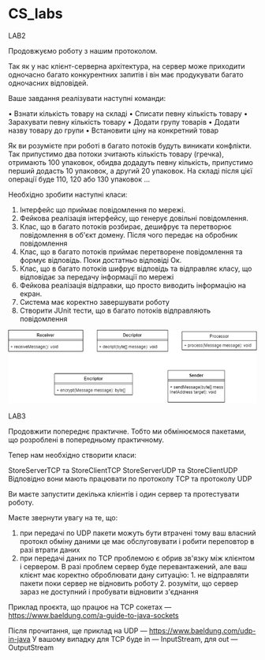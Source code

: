 # CS_labs

LAB2

Продовжуємо роботу з нашим протоколом.

Так як у нас клієнт-серверна архітектура, на сервер може приходити одночасно багато конкурентних запитів і він має продукувати багато одночасних відповідей.

Ваше завдання реалізувати наступні команди:

•	Взнати кількість товару на складі
•	Списати певну кількість товару
•	Зарахувати певну кількість товару
•	Додати групу товарів
•	Додати назву товару до групи
•	Встановити ціну на конкретний товар

Як ви розумієте при роботі в багато потоків будуть виникати конфлікти. Так припустимо два потоки зчитають кількість товару (гречка), отримають 100 упаковок, обидва додадуть певну кількість, припустимо перший додасть 10 упаковок, а другий 20 упаковок. На складі після цієї операції буде 110, 120 або 130 упаковок ...

Необхідно зробити наступні класи:

1.	Інтерфейс що приймає повідомлення по мережі.
2.	Фейкова реалізація інтерфейсу, що генерує довільні повідомлення.
3.	Клас, що в багато потоків розбирає, дешифрує та перетворює повідомлення в об'єкт домену. Після чого передає на обробник повідомлення
4.	Клас, що в багато потоків приймає перетворене повідомлення та формує відповідь. Поки достатньо відповіді Ок.
5.	Клас, що в багато потоків шифрує відповідь та відправляє класу, що відповідає за передачу інформації по мережі
6.	Фейкова реалізація відправки, що просто виводить інформацію на екран.
7.	Система має коректно завершувати роботу
8.	Створити JUnit тести, що в багато потоків відправляють повідомлення



![Image alt](https://github.com/AliShcherb/CS_labs/raw/master/diagram.jpg)

LAB3

Продовжити попереднє практичне. Тобто ми обмінюємося пакетами, що розроблені в попередньому практичному.

Тепер нам необхідно створити класи:

StoreServerTCP та StoreClientTCP
StoreServerUDP та StoreClientUDP
Відповідно вони мають працювати по протоколу TCP та протоколу UDP

Ви маєте запустити декілька клієнтів і один сервер та протестувати роботу.

Маєте звернути увагу на те, що:

1.	при передачі по UDP пакети можуть бути втрачені тому ваш власний протокл обміну даними це має обслуговувати і робити переповтор в разі втрати даних
2.	при передачі даних по TCP проблемою є обрив зв'язку між клієнтом і сервером. В разі проблем сервер буде перевантажений, але ваш клієнт має коректно оброблювати дану ситуацію:
               1.	не відправляти пакети поки сервер не відновить роботу
               2.	розуміти, що сервер зараз не доступний і пробувати відновити з'єднання

Приклад проєкта, що працює на TCP сокетах — https://www.baeldung.com/a-guide-to-java-sockets

Після прочитання, ще приклад на UDP — https://www.baeldung.com/udp-in-java
У вашому випадку для TCP буде in — InputStream, для out — OutputStream


